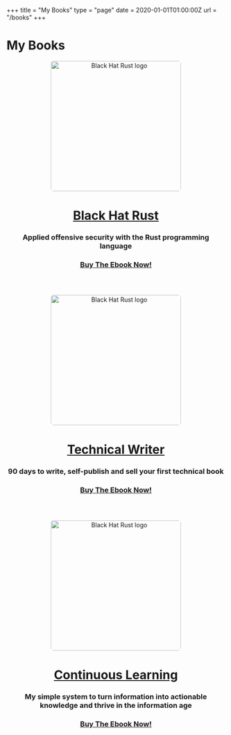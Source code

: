 +++
title = "My Books"
type = "page"
date = 2020-01-01T01:00:00Z
url = "/books"
+++


# My Books

<p align="center">
  <a href="/black-hat-rust"><img alt="Black Hat Rust logo" src="https://kerkour.com/books/black-hat-rust/black_hat_rust_cover.png" height="300" style="height: 300px; border-radius: 6px;" /></a>
  <a href="/black-hat-rust"><h1 align="center">Black Hat Rust</h1></a>
  <h3 align="center">Applied offensive security with the Rust programming language</h3>
  <h3 align="center">
    <a href="#!" class="paddle_button" data-product="747735" style="padding: 20px; border-radius: 6px;">Buy The Ebook Now!</a>
  </h3>
</p>


<p align="center" style="margin-top: 60px">
  <a href="/black-hat-rust"><img alt="Black Hat Rust logo" src="https://kerkour.com/books/technical-writer/technical_writer_cover.png" height="300" style="height: 300px; border-radius: 6px;" /></a>
  <a href="/technical-writer"><h1 align="center">Technical Writer</h1></a>
  <h3 align="center">90 days to write, self-publish and sell your first technical book</h3>
  <h3 align="center">
    <a href="#!" class="paddle_button" data-product="819529" style="padding: 20px; border-radius: 6px;">Buy The Ebook Now!</a>
  </h3>
</p>


<p align="center" style="margin-top: 60px">
  <a href="/black-hat-rust"><img alt="Black Hat Rust logo" src="https://kerkour.com/books/continuous-learning/continuous_learning_cover.png" height="300" style="height: 300px; border-radius: 6px;" /></a>
  <a href="/continuous-learning"><h1 align="center">Continuous Learning</h1></a>
  <h3 align="center">My simple system to turn information into actionable knowledge and thrive in the information age</h3>
  <h3 align="center">
    <a href="#!" class="paddle_button" data-product="819536" style="padding: 20px; border-radius: 6px;">Buy The Ebook Now!</a>
  </h3>
</p>


<script src="https://cdn.paddle.com/paddle/paddle.js"></script>
<script type="text/javascript">
	Paddle.Setup({ vendor: 138900 });
</script>


